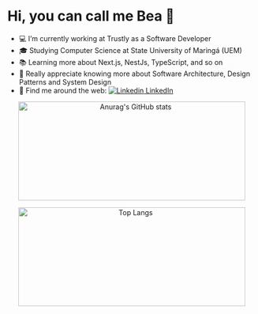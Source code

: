 <p align="center" text-size="26px" ><h1>
Hi, you can call me Bea 👋
</h1></p> 

* :computer: I’m currently working at Trustly as a Software Developer
* 🎓 Studying Computer Science at State University of Maringá (UEM)
* :books: Learning more about Next.js, NestJs, TypeScript, and so on
* 💌  Really appreciate knowing more about Software Architecture, Design Patterns and System Design
* :balloon: Find me around the web:
[![Linkedin](https://i.stack.imgur.com/gVE0j.png) LinkedIn](https://www.linkedin.com/in/beatriz-avanzi-ecli/)
&nbsp;



<p align="center">
  <img width="460" height="200" src="https://github-readme-stats.vercel.app/api?username=beavanzi&show_icons=true&theme=synthwave" alt="Anurag's GitHub stats" >
</p>
<p align="center">
  <img width="460" height="200" src="https://github-readme-stats.vercel.app/api/top-langs/?username=beavanzi&layout=compact&theme=synthwave" alt="Top Langs" >
</p>
<!--
**beavanzi/beavanzi** is a ✨ _special_ ✨ repository because its `README.md` (this file) appears on your GitHub profile.

Here are some ideas to get you started:

- 🔭 I’m currently working on ...
- 🌱 I’m currently learning ...
- 👯 I’m looking to collaborate on ...
- 🤔 I’m looking for help with ...
- 💬 Ask me about ...
- 📫 How to reach me: ...
- 😄 Pronouns: ...
- ⚡ Fun fact: ...
-->

